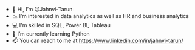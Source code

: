 - 👋 Hi, I’m @Jahnvi-Tarun
-  :chart_with_downwards_trend: I’m interested in data analytics as well as HR and business analytics
- :computer: I'm skilled in SQL, Power BI, Tableau
- 🌱 I’m currently learning Python
- 📫 You can reach to me at https://www.linkedin.com/in/jahnvi-tarun/

<!---
Jahnvi-Tarun/Jahnvi-Tarun is a ✨ special ✨ repository because its `README.md` (this file) appears on your GitHub profile.
You can click the Preview link to take a look at your changes.
--->
